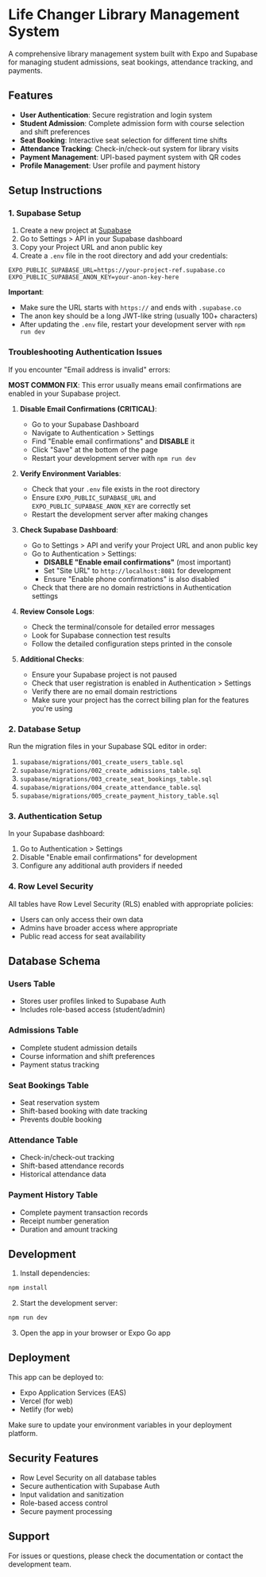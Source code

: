 # Life Changer Library Management System

A comprehensive library management system built with Expo and Supabase for managing student admissions, seat bookings, attendance tracking, and payments.

## Features

- **User Authentication**: Secure registration and login system
- **Student Admission**: Complete admission form with course selection and shift preferences
- **Seat Booking**: Interactive seat selection for different time shifts
- **Attendance Tracking**: Check-in/check-out system for library visits
- **Payment Management**: UPI-based payment system with QR codes
- **Profile Management**: User profile and payment history

## Setup Instructions

### 1. Supabase Setup

1. Create a new project at [Supabase](https://supabase.com)
2. Go to Settings > API in your Supabase dashboard
3. Copy your Project URL and anon public key
4. Create a `.env` file in the root directory and add your credentials:

```env
EXPO_PUBLIC_SUPABASE_URL=https://your-project-ref.supabase.co
EXPO_PUBLIC_SUPABASE_ANON_KEY=your-anon-key-here
```

**Important**: 
- Make sure the URL starts with `https://` and ends with `.supabase.co`
- The anon key should be a long JWT-like string (usually 100+ characters)
- After updating the `.env` file, restart your development server with `npm run dev`

### Troubleshooting Authentication Issues

If you encounter "Email address is invalid" errors:

**MOST COMMON FIX**: This error usually means email confirmations are enabled in your Supabase project.

1. **Disable Email Confirmations (CRITICAL)**:
   - Go to your Supabase Dashboard
   - Navigate to Authentication > Settings
   - Find "Enable email confirmations" and **DISABLE** it
   - Click "Save" at the bottom of the page
   - Restart your development server with `npm run dev`

1. **Verify Environment Variables**: 
   - Check that your `.env` file exists in the root directory
   - Ensure `EXPO_PUBLIC_SUPABASE_URL` and `EXPO_PUBLIC_SUPABASE_ANON_KEY` are correctly set
   - Restart the development server after making changes

2. **Check Supabase Dashboard**:
   - Go to Settings > API and verify your Project URL and anon public key
   - Go to Authentication > Settings:
     - **DISABLE "Enable email confirmations"** (most important)
     - Set "Site URL" to `http://localhost:8081` for development
     - Ensure "Enable phone confirmations" is also disabled
   - Check that there are no domain restrictions in Authentication settings

3. **Review Console Logs**: 
   - Check the terminal/console for detailed error messages
   - Look for Supabase connection test results
   - Follow the detailed configuration steps printed in the console

4. **Additional Checks**:
   - Ensure your Supabase project is not paused
   - Check that user registration is enabled in Authentication > Settings
   - Verify there are no email domain restrictions
   - Make sure your project has the correct billing plan for the features you're using
### 2. Database Setup

Run the migration files in your Supabase SQL editor in order:

1. `supabase/migrations/001_create_users_table.sql`
2. `supabase/migrations/002_create_admissions_table.sql`
3. `supabase/migrations/003_create_seat_bookings_table.sql`
4. `supabase/migrations/004_create_attendance_table.sql`
5. `supabase/migrations/005_create_payment_history_table.sql`

### 3. Authentication Setup

In your Supabase dashboard:
1. Go to Authentication > Settings
2. Disable "Enable email confirmations" for development
3. Configure any additional auth providers if needed

### 4. Row Level Security

All tables have Row Level Security (RLS) enabled with appropriate policies:
- Users can only access their own data
- Admins have broader access where appropriate
- Public read access for seat availability

## Database Schema

### Users Table
- Stores user profiles linked to Supabase Auth
- Includes role-based access (student/admin)

### Admissions Table
- Complete student admission details
- Course information and shift preferences
- Payment status tracking

### Seat Bookings Table
- Seat reservation system
- Shift-based booking with date tracking
- Prevents double booking

### Attendance Table
- Check-in/check-out tracking
- Shift-based attendance records
- Historical attendance data

### Payment History Table
- Complete payment transaction records
- Receipt number generation
- Duration and amount tracking

## Development

1. Install dependencies:
```bash
npm install
```

2. Start the development server:
```bash
npm run dev
```

3. Open the app in your browser or Expo Go app

## Deployment

This app can be deployed to:
- Expo Application Services (EAS)
- Vercel (for web)
- Netlify (for web)

Make sure to update your environment variables in your deployment platform.

## Security Features

- Row Level Security on all database tables
- Secure authentication with Supabase Auth
- Input validation and sanitization
- Role-based access control
- Secure payment processing

## Support

For issues or questions, please check the documentation or contact the development team.
